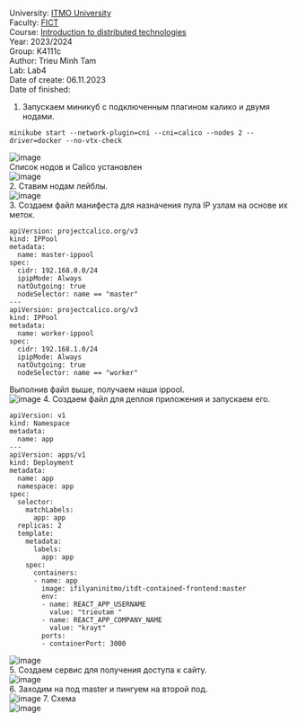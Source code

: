 University: [ITMO University](https://itmo.ru/ru/)  
Faculty: [FICT](https://fict.itmo.ru)  
Course: [Introduction to distributed technologies](https://github.com/itmo-ict-faculty/introduction-to-distributed-technologies)  
Year: 2023/2024  
Group: K4111c  
Author: Trieu Minh Tam<br>
Lab: Lab4  
Date of create: 06.11.2023  
Date of finished:

1. Запускаем миникуб с подключенным плагином калико и двумя нодами. <br>
```
minikube start --network-plugin=cni --cni=calico --nodes 2 --driver=docker --no-vtx-check
```
![image](https://github.com/Mrtrieu69/2023_2024-introduction_to_distributed_technologies-k4111c-trieu_t_m/assets/87965299/38c8eb2c-3b4d-42bc-8438-4077eadec78f)<br>
Список нодов и Calico установлен<br>
![image](https://github.com/Mrtrieu69/2023_2024-introduction_to_distributed_technologies-k4111c-trieu_t_m/assets/87965299/6df865b0-fdcb-4089-970f-be4189ccc33b)<br>
2. Ставим нодам лейблы.<br>
![image](https://github.com/Mrtrieu69/2023_2024-introduction_to_distributed_technologies-k4111c-trieu_t_m/assets/87965299/43d683dd-d66d-4348-bcf8-92b729e44f80)<br>
3. Создаем файл манифеста для назначения пула IP узлам на основе их меток.<br>
```
apiVersion: projectcalico.org/v3
kind: IPPool
metadata:
  name: master-ippool
spec:
  cidr: 192.168.0.0/24
  ipipMode: Always
  natOutgoing: true
  nodeSelector: name == "master"
---
apiVersion: projectcalico.org/v3
kind: IPPool
metadata:
  name: worker-ippool
spec:
  cidr: 192.168.1.0/24
  ipipMode: Always
  natOutgoing: true
  nodeSelector: name == "worker"
```
Выполнив файл выше, получаем наши ippool.<br> 
![image](https://github.com/Mrtrieu69/2023_2024-introduction_to_distributed_technologies-k4111c-trieu_t_m/assets/87965299/39c03a4e-388d-4b22-bbd1-609723dd4285)
4. Создаем файл для деплоя приложения и запускаем его. <br>
```
apiVersion: v1
kind: Namespace
metadata:
  name: app
---
apiVersion: apps/v1
kind: Deployment
metadata:
  name: app
  namespace: app
spec:
  selector:
    matchLabels:
      app: app
  replicas: 2 
  template:
    metadata:
      labels:
        app: app
    spec:
      containers:
      - name: app
        image: ifilyaninitmo/itdt-contained-frontend:master
        env:
        - name: REACT_APP_USERNAME
          value: "trieutam "
        - name: REACT_APP_COMPANY_NAME
          value: "krayt"
        ports:
        - containerPort: 3000
```
![image](https://github.com/Mrtrieu69/2023_2024-introduction_to_distributed_technologies-k4111c-trieu_t_m/assets/87965299/699d734b-3e93-4c90-a442-2422285b3d77)<br>
5. Создаем сервис для получения доступа к сайту.<br> 
![image](https://github.com/Mrtrieu69/2023_2024-introduction_to_distributed_technologies-k4111c-trieu_t_m/assets/87965299/5b3e8912-185f-404e-938e-ddd3385a8c61)<br>
6. Заходим на под master и пингуем на второй под.<br>
![image](https://github.com/Mrtrieu69/2023_2024-introduction_to_distributed_technologies-k4111c-trieu_t_m/assets/87965299/4204298f-f4ab-410a-9fd5-ae4369790e26)
7. Схема<br>
![image](https://github.com/Mrtrieu69/2023_2024-introduction_to_distributed_technologies-k4111c-trieu_t_m/assets/87965299/f83317ff-b945-40cd-b447-4d477d030380)



